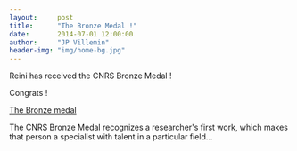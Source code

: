 ```yaml
---
layout:     post
title:      "The Bronze Medal !"
date:       2014-07-01 12:00:00
author:     "JP Villemin"
header-img: "img/home-bg.jpg"
---
```


Reini has received the CNRS Bronze Medal !

Congrats !

[The Bronze medal](http://www.cnrs.fr/en/research/awards.htm)
  
The CNRS Bronze Medal recognizes a researcher's first work, which makes that person a specialist with talent in a particular field...


